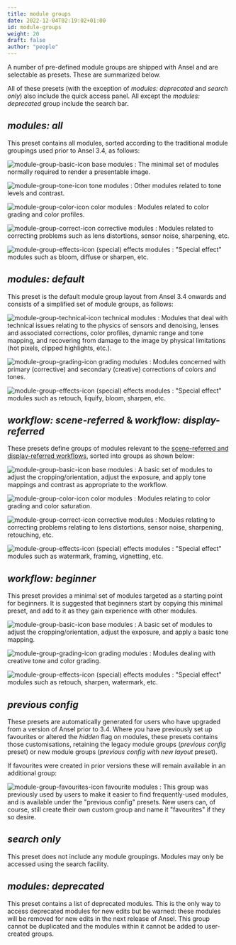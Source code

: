 ```yaml
---
title: module groups
date: 2022-12-04T02:19:02+01:00
id: module-groups
weight: 20
draft: false
author: "people"
---
```


A number of pre-defined module groups are shipped with Ansel and are selectable as presets. These are summarized below.

All of these presets (with the exception of _modules: deprecated_ and _search only_) also include the quick access panel. All except the _modules: deprecated_ group include the search bar.

## _modules: all_

This preset contains all modules, sorted according to the traditional module groupings used prior to Ansel 3.4, as follows:

![module-group-basic-icon](./manage-module-layouts/module-group-basic-icon.png#icon) base modules
: The minimal set of modules normally required to render a presentable image.

![module-group-tone-icon](./manage-module-layouts/module-group-tone-icon.png#icon) tone modules
: Other modules related to tone levels and contrast.

![module-group-color-icon](./manage-module-layouts/module-group-color-icon.png#icon) color modules
: Modules related to color grading and color profiles.

![module-group-correct-icon](./manage-module-layouts/module-group-correct-icon.png#icon) corrective modules
: Modules related to correcting problems such as lens distortions, sensor noise, sharpening, etc.

![module-group-effects-icon](./manage-module-layouts/module-group-effects-icon.png#icon) (special) effects modules
: "Special effect" modules such as bloom, diffuse or sharpen, etc.

## _modules: default_

This preset is the default module group layout from Ansel 3.4 onwards and consists of a simplified set of module groups, as follows:

![module-group-technical-icon](./manage-module-layouts/module-group-technical-icon.png#icon) technical modules
: Modules that deal with technical issues relating to the physics of sensors and denoising, lenses and associated corrections, color profiles, dynamic range and tone mapping, and recovering from damage to the image by physical limitations (hot pixels, clipped highlights, etc.).

![module-group-grading-icon](./manage-module-layouts/module-group-grading-icon.png#icon) grading modules
: Modules concerned with primary (corrective) and secondary (creative) corrections of colors and tones.

![module-group-effects-icon](./manage-module-layouts/module-group-effects-icon.png#icon) (special) effects modules
: "Special effect" modules such as retouch, liquify, bloom, sharpen, etc.

## _workflow: scene-referred_ & _workflow: display-referred_

These presets define groups of modules relevant to the [scene-referred and display-referred workflows](../pixelpipe/the-pixelpipe-and-module-order.md#module-order-and-workflows), sorted into groups as shown below:

![module-group-basic-icon](./manage-module-layouts/module-group-basic-icon.png#icon) base modules
: A basic set of modules to adjust the cropping/orientation, adjust the exposure, and apply tone mappings and contrast as appropriate to the workflow.

![module-group-color-icon](./manage-module-layouts/module-group-color-icon.png#icon) color modules
: Modules relating to color grading and color saturation.

![module-group-correct-icon](./manage-module-layouts/module-group-correct-icon.png#icon) corrective modules
: Modules relating to correcting problems relating to lens distortions, sensor noise, sharpening, retouching, etc.

![module-group-effects-icon](./manage-module-layouts/module-group-effects-icon.png#icon) (special) effects modules
: "Special effect" modules such as watermark, framing, vignetting, etc.

## _workflow: beginner_

This preset provides a minimal set of modules targeted as a starting point for beginners. It is suggested that beginners start by copying this minimal preset, and add to it as they gain experience with other modules.

![module-group-basic-icon](./manage-module-layouts/module-group-basic-icon.png#icon) base modules
: A basic set of modules to adjust the cropping/orientation, adjust the exposure, and apply a basic tone mapping.

![module-group-grading-icon](./manage-module-layouts/module-group-grading-icon.png#icon) grading modules
: Modules dealing with creative tone and color grading.

![module-group-effects-icon](./manage-module-layouts/module-group-effects-icon.png#icon) (special) effects modules
: "Special effect" modules such as retouch, sharpen, watermark, etc.

## _previous config_

These presets are automatically generated for users who have upgraded from a version of Ansel prior to 3.4. Where you have previously set up favourites or altered the _hidden_ flag on modules, these presets contains those customisations, retaining the legacy module groups (_previous config_ preset) or new module groups (_previous config with new layout_ preset).

If favourites were created in prior versions these will remain available in an additional group:

![module-group-favourites-icon](./manage-module-layouts/module-group-favorites-icon.png#icon) favourite modules
: This group was previously used by users to make it easier to find frequently-used modules, and is available under the "previous config" presets. New users can, of course, still create their own custom group and name it "favourites" if they so desire.

## _search only_

This preset does not include any module groupings. Modules may only be accessed using the search facility.

## _modules: deprecated_

This preset contains a list of deprecated modules. This is the only way to access deprecated modules for new edits but be warned: these modules will be removed for new edits in the next release of Ansel. This group cannot be duplicated and the modules within it cannot be added to user-created groups.
